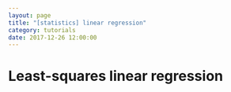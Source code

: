 ```yaml
---
layout: page
title: "[statistics] linear regression"
category: tutorials
date: 2017-12-26 12:00:00
---
```


# Least-squares linear regression


